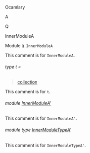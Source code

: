 Ocamlary

A

Q

InnerModuleA

Module `Q.InnerModuleA`

This comment is for `InnerModuleA`.

<a id="type-t"></a>

###### type t =

> [collection](Ocamlary.module-type-A.Q.md#type-collection)

This comment is for `t`.

<a id="module-InnerModuleA'"></a>

###### module [InnerModuleA'](Ocamlary.module-type-A.Q.InnerModuleA.InnerModuleA'.md)

This comment is for `InnerModuleA'`.

<a id="module-type-InnerModuleTypeA'"></a>

###### module type [InnerModuleTypeA'](Ocamlary.module-type-A.Q.InnerModuleA.module-type-InnerModuleTypeA'.md)

This comment is for `InnerModuleTypeA'`.
